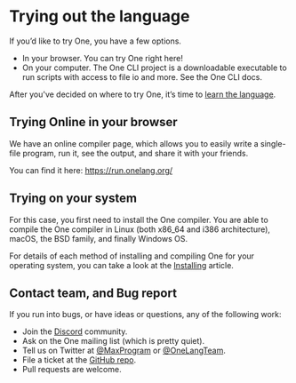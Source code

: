 # Trying out the language

If you’d like to try One, you have a few options.

- In your browser. You can try One right here!
- On your computer. The One CLI project is a downloadable executable to run scripts with access to file io and more. See the One CLI docs.

After you've decided on where to try One, it’s time to [learn the language](en/syntax).

## Trying Online in your browser

We have an online compiler page, which allows you to easily write a single-file program, run it, see the output, and share it with your friends.

You can find it here:
<https://run.onelang.org/>

## Trying on your system

For this case, you first need to install the One compiler. You are able to compile the One compiler in Linux (both x86_64 and i386 architecture), macOS, the BSD family, and finally Windows OS.

For details of each method of installing and compiling One for your operating system, you can take a look at the [Installing](en/installing) article.

## Contact team, and Bug report

If you run into bugs, or have ideas or questions, any of the following work:

- Join the [Discord](https://discord.gg/sFCE2HcMCa) community.
- Ask on the One mailing list (which is pretty quiet).
- Tell us on Twitter at [@MaxProgram](https://twitter.com/MaxProgram) or [@OneLangTeam](https://twitter.com/OneLangTeam).
- File a ticket at the [GitHub repo](https://github.com/One-Language/One).
- Pull requests are welcome.
